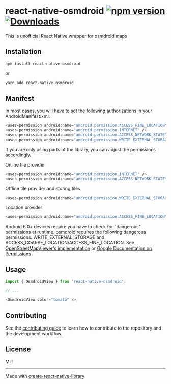 # react-native-osmdroid [![npm version](https://img.shields.io/npm/v/@splicer97/react-native-osmdroid.svg?style=flat)](https://www.npmjs.com/package/@splicer97/react-native-osmdroid) [![Downloads](https://img.shields.io/npm/dm/@splicer97/react-native-osmdroid.svg)](http://www.npmtrends.com/@splicer97/react-native-osmdroid)

This is unofficial React Native wrapper for osmdroid maps

## Installation

```sh
npm install react-native-osmdroid
```

or

```sh
yarn add react-native-osmdroid
```

## Manifest

In most cases, you will have to set the following authorizations in your AndroidManifest.xml:

```sh
<uses-permission android:name="android.permission.ACCESS_FINE_LOCATION"/>
<uses-permission android:name="android.permission.INTERNET" />
<uses-permission android:name="android.permission.ACCESS_NETWORK_STATE"  />
<uses-permission android:name="android.permission.WRITE_EXTERNAL_STORAGE" />
```

If you are only using parts of the library, you can adjust the permissions accordingly.

Online tile provider

```sh
<uses-permission android:name="android.permission.INTERNET" />
<uses-permission android:name="android.permission.ACCESS_NETWORK_STATE"  />
```

Offline tile provider and storing tiles

```sh
<uses-permission android:name="android.permission.WRITE_EXTERNAL_STORAGE" />
```

Location provider

```sh
<uses-permission android:name="android.permission.ACCESS_FINE_LOCATION"/>
```

Android 6.0+ devices require you have to check for "dangerous" permissions at runtime.
osmdroid requires the following dangerous permissions:
WRITE_EXTERNAL_STORAGE and ACCESS_COARSE_LOCATION/ACCESS_FINE_LOCATION.
See [OpenStreetMapViewer's implementation](https://github.com/osmdroid/osmdroid/blob/master/OpenStreetMapViewer/src/main/java/org/osmdroid/MainActivity.java#L83) or [Google Documentation on Permissions](https://developer.android.com/training/permissions/requesting)

## Usage

```js
import { OsmdroidView } from 'react-native-osmdroid';

// ...

<OsmdroidView color="tomato" />;
```

## Contributing

See the [contributing guide](CONTRIBUTING.md) to learn how to contribute to the repository and the development workflow.

## License

MIT

---

Made with [create-react-native-library](https://github.com/callstack/react-native-builder-bob)
